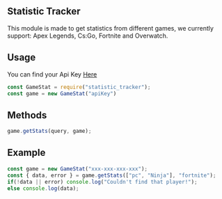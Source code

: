 ## Statistic Tracker
This module is made to get statistics from different games, we currently support: Apex Legends, Cs:Go, Fortnite and Overwatch.
## Usage
You can find your Api Key [Here](https://tracker.gg/developers/apps)
```js
const GameStat = require("statistic_tracker");
const game = new GameStat("apiKey")
```
## Methods

```js
game.getStats(query, game);
```
## Example
```js
const game = new GameStat("xxx-xxx-xxx-xxx");
const { data, error } = game.getStats(["pc", "Ninja"], "fortnite");
if(!data || error) console.log("Couldn't find that player!");
else console.log(data);
```